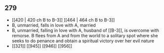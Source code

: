 ## 279
- [[420 | 420 ch B to B-3]] [[464 | 464 ch B to B-3]] 
- B, unmarried, falls in love with A, married
- B, unmarried, falling in love with A, husband of [[B-3]], is overcome with remorse. B flees from A and from the world to a solitary spot where she seeks to do penance and obtain a spiritual victory over her evil nature
- [[321]] [[945]] [[946]] [[956]] 

